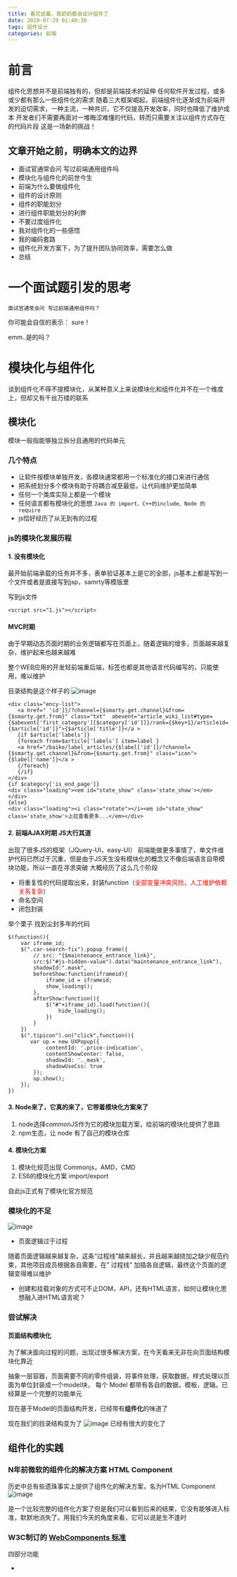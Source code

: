 ```yaml
---
title: 看完这篇，我奶奶都会设计组件了
date: 2019-07-29 01:40:30
tags: 组件设计
categories: 前端 
---
```


# 前言
组件化思想并不是前端独有的，但却是前端技术的延伸
任何软件开发过程，或多或少都有那么一些组件化的需求
随着三大框架崛起，前端组件化逐渐成为前端开发的迫切需求，一种主流，一种共识，它不仅提高开发效率，同时也降低了维护成本
开发者们不需要再面对一堆晦涩难懂的代码，转而只需要关注以组件⽅式存在的代码⽚段
这是一场新的挑战！

## 文章开始之前，明确本文的边界
- 面试官通常会问 写过前端通用组件吗
- 模块化与组件化的前世今生
- 前端为什么要做组件化
- 组件的设计原则
- 组件的职能划分
- 进行组件职能划分的利弊
- 不要过度组件化
- 我对组件化的一些感悟
- 我的编码套路
- 组件化开发方案下，为了提升团队协同效率，需要怎么做
- 总结

# 一个面试题引发的思考

```
面试官通常会问 写过前端通用组件吗？
```
你可能会自信的表示： sure！

emm..是的吗？

# 模块化与组件化
谈到组件化不得不提模块化，从某种意义上来说模块化和组件化并不在一个维度上，但却又有千丝万缕的联系

## 模块化
 模块一般指能够独立拆分且通用的代码单元
### 几个特点
- 让软件按模块单独开发，各模块通常都用一个标准化的接口来进行通信
- 把系统划分多个模块有助于将耦合减至最低，让代码维护更加简单
- 任何一个类库实际上都是一个模块
- 任何语言都有模块化的思想 ```Java 的 import、C++的include、Node 的 require```
- js恰好经历了从无到有的过程

### js的模块化发展历程
#### 1. 没有模块化
最开始前端承载的任务并不多，表单验证基本上是它的全部，js基本上都是写到一个文件或者是直接写到jsp，samrty等模版里

写到js文件

```
<script src="1.js"></script>
```
#### MVC时期
由于早期动态页面时期的业务逻辑都写在页面上，随着逻辑的增多，页面越来越复杂，维护起来也越来越难

整个WEB应用的开发轻前端重后端，标签也都是其他语言代码编写的，只能使用，难以维护

目录结构是这个样子的
![image](https://note.youdao.com/favicon.ico)

```
<div class="ency-list">
   <a href=" 'id']}/?channel={$smarty.get.channel}&from={$smarty.get.from}" class="txt"  abevent="article_wiki_list#type={$abevent['first_category'][$category['id']]}/rank={$key+1}/articleid={$article['id']}">{$article['title']}</a >
   {if $article['labels']}
   {foreach from=$article['labels'] item=label }
   <a href="/baike/label_articles/{$label['id']}/?channel={$smarty.get.channel}&from={$smarty.get.from}" class="icon">{$label['name']}</a >
   {/foreach}
   {/if}                
</div>          
{if $category['is_end_page']}
<div class="loading"><em id="state_show" class='state_show'></em></div>  
{else}
<div class="loading"><i class="rotate"></i><em id="state_show" class='state_show'>上拉查看更多...</em></div>  
```
#### 2. 前端AJAX时期  JS大行其道
出现了很多JS的框架（JQuery-UI，easy-UI）
前端能做更多事情了，单文件维护代码已然过于沉重，但是由于JS天生没有模块化的概念又不像后端语言自带模块功能，所以一直在寻求突破
大概经历了这么几个阶段
- 将重复性的代码提取出来，封装function（<font color=red>全部变量冲突风险，人工维护依赖关系复杂</font>）
- 命名空间
- 闭包封装

举个栗子 找到尘封多年的代码

```
$(function(){
    var iframe_id;
    $(".car-search-fix").popup_frame({
        // src: "{$maintenance_entrance_link}",
        src:$("#js-hidden-value").data("maintenance_entrance_link"),
        shadowId:".mask",
        beforeShow:function(iframeid){
            iframe_id = iframeid;
            show_loading();
        },
        afterShow:function(){
            $("#"+iframe_id).load(function(){
                hide_loading();
            })
        }
    })
    $(".tipicon").on("click",function(){
       var up = new UXPopup({
            contentId: '.price-indication',
            contentShowCenter: false,
            shadowId: '._mask',
            shadowUseCss: true
        });
        up.show();  
    });
})
```

#### 3. Node来了，它真的来了，它带着模块化方案来了
1. node选择commonJS作为它的模块加载方案，给前端的模块化提供了思路 
1. npm生态，让 node 有了自己的模块仓库

#### 4. 模块化方案
1. 模块化规范出现 Commonjs，AMD，CMD
1. ES6的模块化方案 import/export

自此js正式有了模块化官方规范

### 模块化的不足

![image](https://note.youdao.com/favicon.ico)
- 页面逻辑过于过程

随着页面逻辑越来越复杂，这条“过程线”越来越长，并且越来越绕加之缺少规范约束，其他项目成员根据各自需要，在” 过程线“ 加插各自逻辑，最终这个页面的逻辑变得难以维护

- 创建和挂载对象的方式可不止DOM，API，还有HTML语言，如何让模块化思想融入进HTML语言呢？

### 尝试解决

#### 页面结构模块化

为了解决面向过程的问题，出现过很多解决方案，在今天看来无非在向页面结构模块化靠近

抽象一层容器，页面需要不同的零件组装，将事件处理，获取数据，样式处理以页面为单位封装成一个model块，
每个 Model 都带有各自的数据，模板，逻辑。已经算是一个完整的功能单元

现在基于Model的页面结构开发，已经带有**组件化**的味道了

现在我们的目录结构变为了
![image](https://note.youdao.com/favicon.ico)
已经有很大的变化了


## 组件化的实践

### N年前微软的组件化的解决方案 HTML Component

历史中总有些遗珠事实上提供了组件化的解决方案，名为HTML Component
![image](https://note.youdao.com/favicon.ico)

是一个比较完整的组件化方案了但是我们可以看到后来的结果，它没有能够进入标准，默默地消失了。用我们今天的角度来看，它可以说是生不逢时

###  W3C制订的 [WebComponents 标准](http://w3c.github.io/webcomponents/explainer/)

四部分功能

- <template> 定义组件的 HTML 模板能力
- Shadow Dom 封装组件的内部结构，并且保持其独立性
- Custom Element 对外提供组件的标签，实现自定义标签
- import 解决组件结合和依赖加载

我们思考一下，可行的实践化方案需要具备哪些能力

- 资源高内聚（组件资源内部高内聚，组件资源由自身加载控制）
- 作用域独立（内部结构密封，不与全局或其他组件产生影响）
- 自定义标签（定义组件的使用方式）
- 可相互组合（组件正在强大的地方，组件间组装整合）
- 接口规范化（组件接口有统一规范，或者是生命周期的管理）

### 三大框架出现（一些勇士踩着前人的尸体来了）
今天的前端生态里面 React，Angular和Vue三分天下，即使它们定位不同，但是它们有一个核心的共同点，那就是提供了组件化的能力，是比较好的组件化实践

#### Vue.js采用了JSON的方法描述一个组件

```
import PageContainer from './layout/PageContainer'
import PageFilter from './layout/PageFilter'

export default {
  install(Vue) {
    Vue.component('PageContainer', PageContainer)
    Vue.component('PageFilter', PageFilter)
  }
}

```
还提供了SFC（Single File Component，单文件组件）‘.vue’文件格式

```
<template>
<!--模版测试-->
</template>

<script>
  export default {
    data(){
    }
  }
</script>

<style lang="scss">
 .el-table__empty-block{
 }
</style>
```
#### React.js发明了JSX，把CSS和HTML都塞进JS文件里

```
class Tabs extends React.Component {
    render() {
        if (!this.props.items) {
            console.error('Tabs中需要传入数据');
            return null;
        }
        const propId = this.props.id;
        return (
            <ul className={this.props.className}>
              <li>ceshi</li>
            </ul>
        );
    }
}
```
#### Angular.js选择在原本的HTML上扩展


### 小结

我们可以看到现代组件化方案虽然稍显不同 但都尽量保留了原有的标记语言部分，并且努力保留了样式表部分

技术一直在变迁（甚至是一个环）但是组件化的核心并没有变化，我们的目标仍然是在API设计尽可能接近原生的情况下完成复用、解耦、封装、抽象的目标，最终服务于开发，提高效率，降低错误率

<font color="red">组件必定是模块化的</font>

组件化就是基于可重用的目的 将一个大的软件系统按照关注点的形式 拆分为多个独立的组件 主要的目的就是减少耦合 
这种化繁为简的思想在后端开发中的体现是微服务，而在前端开发中的体现就是组件化

# 组件的设计原则

我们这里讲的组件专门指前端构建页面的基本组成单位

有了一堆这么好的利器，我们就能写好组件了吗？
那可不一定，随着业务越来越复杂，它有一套自己的“设计模式”

## 标准性

```
任何一个组件都应该遵守一套标准，可以使得不同区域的开发人员据此标准开发出一套标准统一的组件。
```

## 独立性

```
描述了组件的细粒度，遵循单一职责原则，保持组件的纯粹性
属性配置等API对外开放，组件内部状态对外封闭，尽可能的少于业务耦合
```

## 复用性

```
组件会作为一个复用单元被用在多处，倘若发现它不具有通用性，就不如写在业务里，不需要单独抽离不要为了抽离组件而去去抽离

当然，在设计组件时不可能要求使用组件的场景要百分百一致，让组件的适应、拓展能力变强，有助于组件的健壮
```

## 易用

```
尽量能做到使用者只需要考虑输入以及输出
```

# 组件的职能划分

那有了组件设计的“API”，就一定能开发出高质量的组件吗？
我们还需要了解组件的职能划分，毕竟组件最大的不稳定性来自于展现层


根据以往的开发经验，我认为组件应分为以下几类

- 基础组件（通常在组件库里就解决了）
- 容器型组件（Container）
- 展示型（Presentational）组件
- 通用组件
    - UI组件
    - 逻辑组件
- 高阶组件（Higher-Order）
    

下面具体介绍一个各种组件

## 基础组件
为了让开发者更关注业务逻辑，涌现出了很多优秀的UI组件库
比如antd，element-ui，我们只需要调用API便能满足大部分的业务场景，前端角色后置了，开发变得更简单了

## 容器型组件
它有以下这些特征
- 只负责业务逻辑和数据的处理
- 向其他展示或容器型组件提供数据（充当数据源）和行为（接收回调处理）
- 可以理解为此模块最外层的父组件，功能主要是用于做数据提取与实现公共逻辑然后渲染对应的子组件 
- 数据的传递和回调的处理，当然还可以包括处理一些该页面中不属于任何一个展示组件的方法
- 主要表现为组件怎么工作的 数据怎么更新的不包含 任何Virtual Dom的修改或组合 也不会包含组件的样式
- 如果映射了redux，那它就是使用connect的组件
- 是子级组件的状态中转站
- 可能同时包含子级容器组件和展示组件，很少包含Dom标签
- 为展示组件或其他子级组件提供数据和方法
- 维持许多状态变量 通常充当一个数据源
- 关注应用的是如何工作的基本上涵盖了本模块的业务逻辑
- 集中/统一的状态管理
- 辅助代码分离

## 展示型（stateless）组件
- 字面意思就是主要做展示的组件，主要表现为组件是怎样渲染的
- 只通过this.props接受数据和回调函数，并不直接与外部数据源进行沟通
- 可能包含展示和容器组件 并且一般会有Dom标签和css样式
- 通常用 this.props.children 或者slot来包含其他组件
- 对第三方没有依赖（其实对于一个应用程序级的组件来说可以有）
- 可以有状态，在其生命周期内可以操纵并改变其内部状态

## UI组件
- 隶属通用组件
- 一般是指通用的纯展示型组件，如弹窗，对话框

## 逻辑组件
- 隶属通用组件
- 不包含UI层的某个功能的逻辑集合

## 高阶组件（HOC）
React 和 Vue 都证明了一件事儿：一个函数就是一个组件，用一句话来理解：包裹组件的组件
用一张图来表示
![ho](media/15642983328853/hoc.png)

不过vue官方并没有推荐使用HOC :(
但是不妨碍我们理解这种思路，进而可以解决项目中遇到的问题

到这里，介绍完了组件的类别，如果你刚好也有以下的疑问，那这可能会帮助到你

## 为什么要使用容器组件
在此之前，我们一般都是在DidMount里请求数据，如果你用了vuex的话会跟store耦合，看起来理所当然，随着业务越来越复杂，我们在寻求更好的代码组织方式
经过实践我们发现
**引入容器组件的概念只是一种更好的组织方式**

* 容器组件专门负责和 store 通信，把数据通过 props 传递给展示组件，展示组件如果想发起数据的更新，也需要给容器组件传递回调函数来告诉 store
* 展示型组件不再直接和store耦合，而是通过props接口来定义所需的数据和方法，复用性与正确性更能保证

```
* 直接和store 通信的话，那么一个展示型组件使用次数就会收到限制，因为你在store里面的字段已经限制他的使用次数和使用的位置
* 各司其职，不易出错，即使出错，也能快速定位问题
```

<font color="red">那既然说的这么好，那我什么时候引入容器组件，什么时候引入展示组件</font>

## 什么时候引入容器组件

我的习惯是功能模块文件夹下的入口文件（index.vue）一定是容器组件

可以尝试这样儿

优先考虑展示组件，当你意识到有一些中间组件不使用它继承的props而是转而传递给他们的子级，每次子级组件需要更多数据时，你都需要重新调整这些中间组件，那么，这时候你可以考虑引入容器组件了

容器组件和展示组件的区别并没有被严格定义，<font color="red">它们的区别不在技术上而是目的性上</font>

这里有几个供参考的点

- 容器组件倾向于有状态，展示组件倾向于无状态，这不是硬性规定，它们都是可以有状态的
- 不要把分离容器组件和展示组件当做教条， 如果你不确定该组件是容器组件还是展示组件，就暂时不要分离，写成展示组件，也许是为时尚早。别着急！
- 这是一个持续的重构过程 不用试图一次就把它做好，你尝试着这种模式，就会培养起一种直觉，知道何时引入容器 就像你知道何时提取函数一样

# 进行组件职能划分的利弊

## 优点
- 更好的关注分离

```
用这种方式写组件，你可以更好的理解你的app和你的ui，甚至会逐渐形成你自己的开发套路，美其名曰设计模式
```

- 复用性高

```
容器组件/展示组件的划分，采用了单一职责原则的设计模式，容器组件专门负责和 store 通信，展示组件只负责展示，解除了组件的耦合，可以带来更好的可复用性
```

- 它是app的调色版，设计师可以随意调整它的ui而不用改变app的逻辑
- 这会强制您提取“布局组件”，比如ContextMenu，达到更高的可用性
- 提高健壮性

```
由于展示组件和容器组件是通过 prop 这种接口来连接，可以利用 props 的校验来增强代码的可靠性，混合的组件就没有这种好处
```
- 可测试性

```
组件做的事情更少了，测试也会变得容易
容器组件不用关心 UI 的展示，只关心数据和更新
展示组件只是呈现传入的 props，写单元测试的时候也非常容易 mock 数据层。
```

## 缺点
- 因为容器组件/展示组件的拆分，初期会增加一些学习成本
- 在开发的时候，由于需要封装一个容器，包装一些数据和接口给展示组件，会增加一些工作量（并不认为，当作一个习惯）
- 在展示组件内对props的声明也会带来少量的工作

# 不要过度组件化
纵使抽离组件有千般好，但是也千万不要过度
体现在这两个方面
- 页面层级不宜嵌套超过三层

```
超过三层之后可见组件的数据传递 的过程就会变得越复杂
```

- 决定代码是否拆开时，先问自己为什么要这么做！

```
1. 如果它只是几行代码，那么最终可能会创建更多的代码来分离它，有必要吗？我这么做的好处是否超过了成本
2. 如果你当前的逻辑不太可能出现在其他地方，那么将它嵌入其中更好，如果需要，你可以随时抽离，毕竟组件化没有终点
3. 性能会受到影响吗？
如果状态频繁更改，并且当前在一个较大的，关系比较紧密的组件里，为了避免性能受到影响最好抽离出来
4.考虑你是否打破了一个逻辑上有意义的实体，倘若抽离的话，这个代码被复用的概率有多大

```

文章到这里，不好意思还没有结束～

想结合具体的业务聊下在这么多条条框框下，落实到业务上的所谓的好的组件是什么样儿的
或者说 你心中的组件是什么样子的？

# 我是如何思考的

1. 开始coding之前一定会进行<font color="red">需求分解</font>
## 划分依据
明确你的组件划分依据，目前是两种

- 根据业务划分
- 根据技术划分

2. 我更多的是根据业务划分去设计我应用中的组件树，可能会画个草图或xmind，它可以帮我统观全局
3. 明确各个组件的边界，组件的内部state，props以及与其他组件的关系
4. 明确各个组件的定位与职能划分，设计好父子组件、子子组件的通信机制
5. 搭架子
6. 架子有了，开始填空

<font color="red">我是一条分割线----------</font>

下面从0设计一个组件，从错误中寻找正确方向的蛛丝马迹
## 切割模版（render()）
这是最容易想到的方法，当一个组件渲染了很多元素，就需要尝试分离这些组件的渲染逻辑
我们以掘金页面为例
![WX20190728-153357@2x](media/15642983328853/WX20190728-153357@2x.png)

大体上看，可以分为part1，part2，part3
### 初步开发

```
<template>
  <div id="app">
   
    <div class="panel">
      <div class="part1 left">
        <!--内容-->
      </div>
      <div class="part1 right">
        <!--内容-->
      </div>
      <div class="part1 right">
        <!--内容-->
      </div>
  </div>
</template>
```
问题：
* 实际的代码量大，难以维护，难以测试
* 有些许重复量
### 化繁为简

```
<template>
  <div id="app">
      <part1 />
      <part2 />
      <part3 /> 
  </div>
</template>
```
同之前的方式相比，这个微妙的改进是革命性的
解决了测试困难，维护困难的问题，但是依然没有解决代码重复的问题
这些类似将一个大函数逐步拆解成几部分的过程，适用性必然很差
但我看过很多项目的代码，就是这么干的，认为自己做了组件化，抽象还不错(@_@)

### 组件抽象
经过分析，我们发现几个部分是有共同点的，具有相似的外层，part2和part3更有相似的titlebar，除了业务内容，完全就是一模一样

```
<template>
  <div class="part">
    <div class="hearder">
      <span>{{ title }}</span>
    </div>
    <slot name="content" />
  </div>
</template>

```
我们将part内可以抽象的数据都做成了props，利用slot去做模版
那么我们在开发相应part1，part2时

```
<template>
  <div id="app">
      <part title="亦舒">
        <div slot="content">这里是part2里面的具体内容</div>
      </part>
      <part title="万科城润园户型">
        <div slot="content">这里是part3里面的具体内容</div>
      </part>
  </div>
</template>
```
这里有几个小tips

更具代表性的示例图

![574093-23e9a9b8d7f74](media/15642983328853/574093-23e9a9b8d7f74c53.png)

* part中的ui差异在哪里定义？

```
首先要明确一点，这些差异并不是组件本身造成的，是你自己的业务逻辑造成的，所以容器组件（父组件）应该为此买单
```
* 数据差异在哪里定义

```
比如part3中，其他的part只有一个类似更多>>的link，但是它却有多个(一居，二居...)。
这里我推荐将这种差异体现在组件内部，设计方法也很多：
比如可以将link数组化为links；
比如可以将更多>>看作是一个default的link，而多余的部分则是用户自定义的特殊link，这两者合并组成了links。用户自定义的默认是没有的，需要引用组件时进行传入。
总之，只要有数据差异化，就应该结合组件本身和业务上下文将差异合理的消除在内部。

```
* 注意组件内数据的命名方式

```
一个通用的或者说未来可能通用的，要有相对合理的命名，比如 Search，List,尽量不要出现与业务耦合过深的业务名词，通用组件与业务无关，只与自身抽象的组件有关
我们在设计组件初期，就应该有这种思想，等到真正可以抽出公用组件了，再去苦逼的该名字？
库通常都想让广大开发者用，我们在设计组件时，可以降低标准到先做到你的整个APP中通用
```
## 组件划分细粒度的边界
组件设计规则明明白白写着我们要遵循单一职责原则，这也带来了上文聊过的<font color="red">过度抽象（组件化）s</font>的问题，我们结合具体的业务聊一下
![WX20190728-163158](media/15642983328853/WX20190728-163158.png)
如果我们要实现徽章组件，它有两部分组成 按钮与右上角的小红点提示
提示可能是数字，icon等，也是符合单一职责的，可以将其抽离成一个独立组件，但是通常不要这么做
因为同一个app的风格必将是统一的，除此之外没别的应用场景了，就像上文所说的，抽离组件之前，多问几遍为啥要这么做以及值不值得，没有绝对的规则

### tips
<font color="red">单⼀一职责组件要建⽴立在可复⽤用的基础上，对于不可复⽤用的单⼀一职责组件我们仅仅作为独⽴立组件的内部组件即
可</font>

还有一个典型例子，某二手车网站

![gif5新文件 -4-](media/15642983328853/gif5%E6%96%B0%E6%96%87%E4%BB%B6%20-4-.gif)
思考，如果让你实现你会如何设计
..
React例
我当初是这么设计的
目录
![WX20190728-171155@2x](media/15642983328853/WX20190728-171155@2x.png)


index.js

```
<div className="select-brand-box" onTouchStart={touchStartHandler} onTouchMove={touchMoveHandler} onTouchEnd={touchEndHandler.bind(this, touchEndCallback)}>
     <NavBar></NavBar>
     <Brand key="brands-list" {...brandsProps} />
     <Series key="series-list" {...seriesProps} >
 </div>
 
 export default BrandHoc(index);
```
Brand.js

```
<div className="brand-box">
    <div className="brand-wrap" ref="brandWrap">
        <p className="brands-title hot-brands-title">热门品牌</p>
        <FlexLayout onClick={hotBrandClick}>
            <HotBrands HotBrands={hotBrands} />
        </FlexLayout>
        {!isHideStar && <UnlimitType {...unlimitProps} />}
        <AllBrands {...brandsProps} />
    </div>
    <AsideLetter {...asideProps} />
    {showPop ? <PopTips key="pop-tips" tip={currentLetter} /> : null}
    {showBrandLoading ? <Loading /> : null}
</div>
            
```
FlexLayout.js
![qqq](media/15642983328853/qqq.png)

这个示例几乎涵盖了所有的规则
* 首先组件的设计是根据业务划分的，所以右侧字母导航（AsideLetter）才没有在最外层的容器组件，否则通信问题会占用一部分篇幅，事实上这是有解的
* 入口组件是容器组件，事实上把它当做一个规则就行了，业务逻辑的载体
* 除了容器组件外，其他的组件都被抽成公用的了，二手车平台类似的场景非常多
* ![WX20190728-171437@2x](media/15642983328853/WX20190728-171437@2x.png)
* 卖车的平台类似的图文混排非常多，且形态各不相同，应用场景广泛，抽！UI差异消化在组件内部，参考FlexLayout.js，给定default props
* 可提取的组件过多（业务驱动）导致通讯困难如何解决？ 那说明你需要新增可管理状态的容器组件，上例中Brand，Series也是容器组件，负责管理子组件的大小事宜
* 细粒度的考量，不是所有的都要抽的，考虑付出产出比

```
<p className="brands-title hot-brands-title">热门品牌</p> 只有一行，直接写就完了
```
* 组件抽离的过程就是无限向无状态（展示型）组件无限靠近的过程

## 通用性考量
设计组件的目的就是为了将来某一天可以通用，通⽤组件一定是与业务解耦又要服务于业务开发的,那么问题来 了,如何保证组件的通⽤性,通⽤性⾼⼀定是好事吗?

组件的形态(DOM结构)永远是千变万化的,但是其行为(逻辑)是固定的,因此通⽤用组件的秘诀之⼀就是将 DOM 结构的控制权交给开发者,组件只负责⾏为和最基本的DOM结构

这是一个显眼的栗子
某一天，你接到这样儿的需求
![WX20190728-173655](media/15642983328853/WX20190728-173655.png)
开心，简单，三下五除二写完了

突然有一天又有这样儿的需求
![WX20190728-173707](media/15642983328853/WX20190728-173707.png)
emm..可定制？之前的select没法用了，怎么做？要修改上一个或者再写一个吗？
一旦出现了这种情况，证明之前的组件需要重新设计了

实现通用性设计的关键一点是<font color=“red”>放弃对Dom的掌控</font>

### 那么问题又来了，那么多需要自定义的地方，那组件会不会很难用？
通用性设计在将Dom结构决定权交给开发者的同时也保留了默认结构
这是一个列表组件
![QQ20190728-0](media/15642983328853/QQ20190728-0.png)
控制权交出去，有默认值，对于现有的逻辑来说是一个比较通用的场景了
容器组件这么用

```
<template>
<div class="purchase-box">
  <!-- 面包屑导航 -->
  <bread-crumbs />
  <div class="scroll-content">
    <!-- 搜索区域 -->
    <Search v-show="toggleFilter" :form="form"/>
    <!-- 展开收起模块start -->
    <Toggle @toggleFilterFun="toggleFilterFun" :toggleFilter="toggleFilter"/>
    <!-- tab模块start -->
    <el-tabs v-model="currentTab" @tab-click="tabClick">
      <el-tab-pane v-for="(item,index) in TabOptions" :label="item.name" :key="item.type+index" :name="item.type">
        <!-- 只有第一个tab（item.type == 0）下有添加按钮 -->
        <el-button v-if="item.type == 0" type="primary" class="add" size="middle" @click="add">添加</el-button>
        <!-- 列表模块start -->
        <List :data="tableData[item.type]" :loading="loading" @loadMore="loadMore" :noMore="noMore">
          <!-- 列表状态slot -->
          <el-tag size="mini" slot="listStatus" slot-scope="childScope" :type="Status[childScope.data.status]['type']">{{Status[childScope.data.status]['label']}}</el-tag>
          <!-- 操作slot -->
          <a slot="listOption" slot-scope="childScope" class="edit-btn" @click="edit(childScope.data)" v-bind:key="childScope.data.id">编辑</a>
        </List>
        <!-- 列表模块listend -->
      </el-tab-pane>
    </el-tabs>
  </div>
</div>
</template>
```
提供数据源，接收回调，各自司职
讲到这里
还有类似dialog
![dialog](media/15642983328853/dialog.png)
* Dialog只负责基础的逻辑，交出控制权给到业务，至于你的业务需要什么，在容器组件（业务逻辑层）去处理

忍不住放上磐石业务中组件不肯放开控制权的反面例子

![WX20190728-232344@2x](media/15642983328853/WX20190728-232344@2x.png)
所有的业务逻辑与场景都包含在组件内部，外界只通过变量来控制，初衷是好的，但是随着业务发展，组件越来越庞大，开发者也越来越力不从心了
所以现在的状态是，随便改个UI都得考虑半天，生怕影响了别的页面，并且不断的增加判断逻辑
刚好现阶段UI改版，我们的工作量就由只改样式直接转化为重新开发了，工作量瞬间翻了N倍😭宝宝心里苦宝宝不说

## 善用设计模式
其实一开始，我并没有专门去套用设计模式，完全是业务驱使
你一定见到过这样儿的
![WX20190728-235657@2x](media/15642983328853/WX20190728-235657@2x.png)
一旦这样儿的逻辑多了，那是不是就跟业务耦合了，跟业务耦合多了，那组件自然没有什么通用性了，即使我们不考虑到通用性，那写的累吧？

考虑下这样写会不会好一点

```
export const Status = {
  0: {
    label: '已取消',
    type: 'info'
  },
  1: {
    label: '草稿',
    type: ''
  },
  2: {
    label: '已确认',
    type: 'success'
  },
  3: {
    label: '等待入库',
    type: 'warning'
  },
  4: {
    label: '部分入库',
    type: 'danger'
  },
  5: {
    label: '入库完成',
    type: 'success'
  }
}

<el-tag size="mini" slot="listStatus" slot-scope="childScope" :type="Status[childScope.data.status]['type']">{{Status[childScope.data.status]['label']}}</el-tag>
```
美其名曰 策略模式
世界上本没有设计模式，写的人多了，就自成一套脱颖而出进而被历史铭记了！不仅如此 一部分看似复杂的业务如果合理设计配置项，可以省去一堆js逻辑
#我的编码套路
像磐石这种底层的业务支持系统，离不开大量的列表，查询，编辑，详情等，我一般会花30秒搭好架子，像但不限于下面这种

![menu](media/15642983328853/menu.png)

* api：整块业务的API
* components 存放业务但不限于业务组件，所有的组件将来都有可能会提取到common
 1. form：表单 一般会被add.vue 和edit.vue引用
 2. List：列表 很有可能日后升级到common里 这里就不需要了
 3. Search: 搜索组件
 4. 其他业务中有但却没看到的基本上都已经抽离到common了 比如面包屑导航，收起展开等
* libs 页面的各种配置
* purchase下 存放各种路由文件，他们百分之99都承担页面容器职责

以下几点我必须要这么做的原因
* components中的组件只是暂存，都有可能被升级成通用组件，所以命名要注意，一类的保持了统一，防止业务耦合
* bug有迹可循，数据的问题我一定从外向里排查，样式问题从里向外排查，定位问题快
* 与重复代码做斗争，时刻保持一种强迫症的心态去整理各个模块，形成自己的编码风格，进而团队风格才有可能统一

# 组件化开发方案下，为了提升团队协同效率，需要怎么做
* 把业务任务和组件任务拆开，组件的归组件，业务的归业务
* 使⽤用Jira等团队管理工具管理好业务任务对组件任务的依赖，让团队可以容易易地了了解到每个业务价值的实现需要的完成的任务。
* leader需要加深对团队每个成员的了解，清楚的知道他们各自的强项，作为安排任务时的参考
* 业务优先原则，一旦业务任务依赖的所有组件任务完成，业务任务⻢上进⼊最高优先级，团队以交付业务价值为最⾼优先级
* 组件任务先于业务任务完成，未纳入业务流程前，团队需要帮助验收组件任务，输出相应的API文档并确保每个成员都是已知的，不进行无意义的劳动
* 团队成员尽量形成一致的编码套路，遇到分歧要讨论并及时调整方向

# 总结
* 对于组件设计，充分的准备很重要，但在现实世界中，切实的结果才是最重要的，组件设计也不要过度设计更不要停滞不前，该做的时候就去做，发现不好就去改
* 有空闲时间就去思考早期不够理想的代码，它可以作为我们向前发展的基础
* 你的直接责任可能是编写代码，但你的终极目标是在创建产品


# 参考链接
[](https://engineering.carsguide.com.au/front-end-component-design-principles-55c5963998c9?gi=b5b86599de92)
[](https://segmentfault.com/a/1190000009952681)
[](https://juejin.im/post/5a73d6435188257a6a789d0d)
[](https://medium.com/merrickchristensen/function-as-child-components-5f3920a9ace9)
[](http://www.alloyteam.com/2015/11/we-will-be-componentized-web-long-text/)